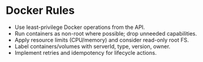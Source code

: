 # Docker Rules

- Use least-privilege Docker operations from the API.
- Run containers as non-root where possible; drop unneeded capabilities.
- Apply resource limits (CPU/memory) and consider read-only root FS.
- Label containers/volumes with serverId, type, version, owner.
- Implement retries and idempotency for lifecycle actions.
